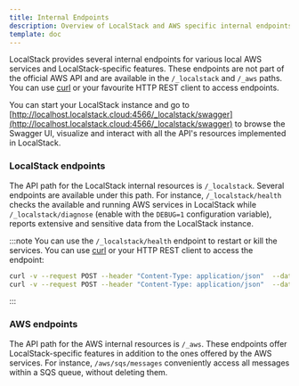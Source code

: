 ```yaml
---
title: Internal Endpoints
description: Overview of LocalStack and AWS specific internal endpoints for local development and testing
template: doc
---
```


LocalStack provides several internal endpoints for various local AWS services and LocalStack-specific features.
These endpoints are not part of the official AWS API and are available in the `/_localstack` and `/_aws` paths.
You can use [curl](https://curl.se/) or your favourite HTTP REST client to access endpoints.

You can start your LocalStack instance and go to [http://localhost.localstack.cloud:4566/_localstack/swagger](http://localhost.localstack.cloud:4566/_localstack/swagger)
to browse the Swagger UI, visualize and interact with all the API's resources implemented in LocalStack.

### LocalStack endpoints

The API path for the LocalStack internal resources is `/_localstack`.
Several endpoints are available under this path.
For instance, `/_localstack/health` checks the available and running AWS services in LocalStack while
`/_localstack/diagnose` (enable with the `DEBUG=1` configuration variable), reports extensive and sensitive data from
the LocalStack instance.

:::note
You can use the `/_localstack/health` endpoint to restart or kill the services.
You can use [curl](https://curl.se/) or your HTTP REST client to access the endpoint:

```bash
curl -v --request POST --header "Content-Type: application/json"  --data '{"action":"restart"}' http://localhost:4566/_localstack/health
curl -v --request POST --header "Content-Type: application/json"  --data '{"action":"kill"}' http://localhost:4566/_localstack/health
```
:::

### AWS endpoints

The API path for the AWS internal resources is `/_aws`.
These endpoints offer LocalStack-specific features in addition to the ones offered by the AWS services.
For instance, `/aws/sqs/messages` conveniently access all messages within a SQS queue, without deleting them.
